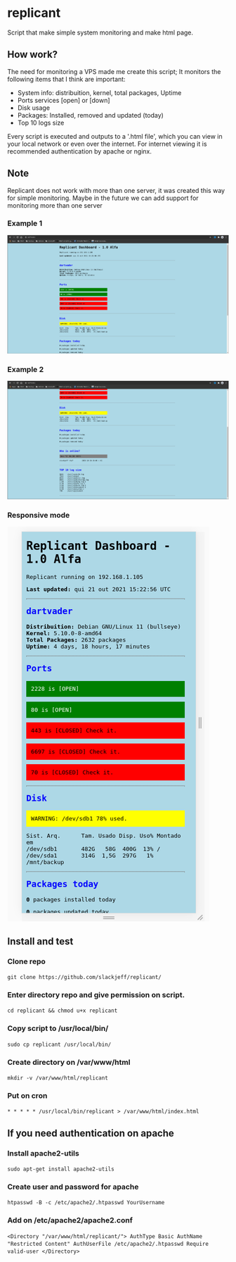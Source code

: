 # replicant
Script that make simple system monitoring and make html page.

## How work?

The need for monitoring a VPS made me create this script;
It monitors the following items that I think are important:

* System info: distribuition, kernel, total packages, Uptime
* Ports services [open] or [down]
* Disk usage
* Packages: Installed, removed and updated (today)
* Top 10 logs size

Every script is executed and outputs to a '.html file', which you can view in your local network or even over the internet.
For internet viewing it is recommended authentication by apache or nginx.

## Note
Replicant does not work with more than one server, it was created this way for simple monitoring. Maybe in the future we can add support for monitoring more than one server

### Example 1
![screen 1](screen/page1.png)

### Example 2
![screen 2](screen/page2.png)

### Responsive mode
![screen 3](screen/page3.png)

## Install and test

### Clone repo
`git clone https://github.com/slackjeff/replicant/`

### Enter directory repo and give permission on script.
`cd replicant && chmod u+x replicant`

### Copy script to /usr/local/bin/
`sudo cp replicant /usr/local/bin/`

### Create directory on /var/www/html
`mkdir -v /var/www/html/replicant`

### Put on cron
`* * * * * /usr/local/bin/replicant > /var/www/html/index.html`

## If you need authentication on apache
### Install apache2-utils
`sudo apt-get install apache2-utils`

### Create user and password for apache
`htpasswd -B -c /etc/apache2/.htpasswd YourUsername`

### Add on /etc/apache2/apache2.conf
`
<Directory "/var/www/html/replicant/">
    AuthType Basic
    AuthName "Restricted Content"
    AuthUserFile /etc/apache2/.htpasswd
    Require valid-user
</Directory>
`
